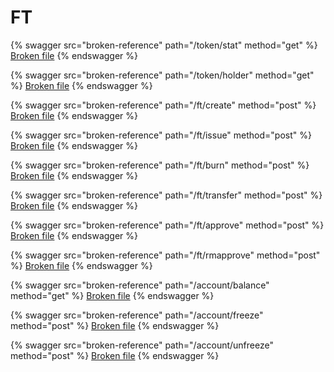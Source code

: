 # FT

{% swagger src="broken-reference" path="/token/stat" method="get" %}
[Broken file](broken-reference)
{% endswagger %}

{% swagger src="broken-reference" path="/token/holder" method="get" %}
[Broken file](broken-reference)
{% endswagger %}

{% swagger src="broken-reference" path="/ft/create" method="post" %}
[Broken file](broken-reference)
{% endswagger %}

{% swagger src="broken-reference" path="/ft/issue" method="post" %}
[Broken file](broken-reference)
{% endswagger %}

{% swagger src="broken-reference" path="/ft/burn" method="post" %}
[Broken file](broken-reference)
{% endswagger %}

{% swagger src="broken-reference" path="/ft/transfer" method="post" %}
[Broken file](broken-reference)
{% endswagger %}

{% swagger src="broken-reference" path="/ft/approve" method="post" %}
[Broken file](broken-reference)
{% endswagger %}

{% swagger src="broken-reference" path="/ft/rmapprove" method="post" %}
[Broken file](broken-reference)
{% endswagger %}

{% swagger src="broken-reference" path="/account/balance" method="get" %}
[Broken file](broken-reference)
{% endswagger %}

{% swagger src="broken-reference" path="/account/freeze" method="post" %}
[Broken file](broken-reference)
{% endswagger %}

{% swagger src="broken-reference" path="/account/unfreeze" method="post" %}
[Broken file](broken-reference)
{% endswagger %}
